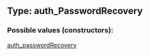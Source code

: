 ## Type: auth\_PasswordRecovery  

### Possible values (constructors):

[auth\_passwordRecovery](../constructors/auth\_passwordRecovery.md)  

